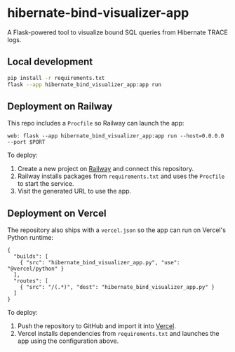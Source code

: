 # hibernate-bind-visualizer-app

A Flask-powered tool to visualize bound SQL queries from Hibernate TRACE logs.

## Local development

```bash
pip install -r requirements.txt
flask --app hibernate_bind_visualizer_app:app run
```

## Deployment on Railway

This repo includes a `Procfile` so Railway can launch the app:

```
web: flask --app hibernate_bind_visualizer_app:app run --host=0.0.0.0 --port $PORT
```

To deploy:

1. Create a new project on [Railway](https://railway.app) and connect this repository.
2. Railway installs packages from `requirements.txt` and uses the `Procfile` to start the service.
3. Visit the generated URL to use the app.

## Deployment on Vercel

The repository also ships with a `vercel.json` so the app can run on Vercel's
Python runtime:

```
{
  "builds": [
    { "src": "hibernate_bind_visualizer_app.py", "use": "@vercel/python" }
  ],
  "routes": [
    { "src": "/(.*)", "dest": "hibernate_bind_visualizer_app.py" }
  ]
}
```

To deploy:

1. Push the repository to GitHub and import it into [Vercel](https://vercel.com).
2. Vercel installs dependencies from `requirements.txt` and launches the app
   using the configuration above.

